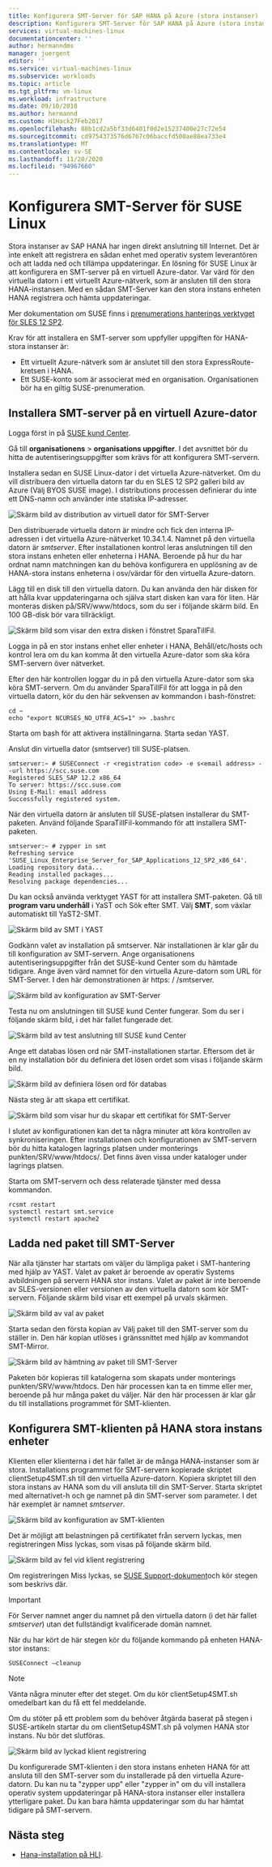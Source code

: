 ```yaml
---
title: Konfigurera SMT-Server för SAP HANA på Azure (stora instanser) | Microsoft Docs
description: Konfigurera SMT-Server för SAP HANA på Azure (stora instanser).
services: virtual-machines-linux
documentationcenter: ''
author: hermanndms
manager: juergent
editor: ''
ms.service: virtual-machines-linux
ms.subservice: workloads
ms.topic: article
ms.tgt_pltfrm: vm-linux
ms.workload: infrastructure
ms.date: 09/10/2018
ms.author: hermannd
ms.custom: H1Hack27Feb2017
ms.openlocfilehash: 88b1cd2a5bf33d6401f0d2e15237400e27c72e54
ms.sourcegitcommit: cd9754373576d6767c06baccfd500ae88ea733e4
ms.translationtype: MT
ms.contentlocale: sv-SE
ms.lasthandoff: 11/20/2020
ms.locfileid: "94967660"
---
```

# <a name="set-up-smt-server-for-suse-linux"></a>Konfigurera SMT-Server för SUSE Linux
Stora instanser av SAP HANA har ingen direkt anslutning till Internet. Det är inte enkelt att registrera en sådan enhet med operativ system leverantören och att ladda ned och tillämpa uppdateringar. En lösning för SUSE Linux är att konfigurera en SMT-server på en virtuell Azure-dator. Var värd för den virtuella datorn i ett virtuellt Azure-nätverk, som är ansluten till den stora HANA-instansen. Med en sådan SMT-Server kan den stora instans enheten HANA registrera och hämta uppdateringar. 

Mer dokumentation om SUSE finns i [prenumerations hanterings verktyget för SLES 12 SP2](https://www.suse.com/documentation/sles-12/pdfdoc/book_smt/book_smt.pdf). 

Krav för att installera en SMT-server som uppfyller uppgiften för HANA-stora instanser är:

- Ett virtuellt Azure-nätverk som är anslutet till den stora ExpressRoute-kretsen i HANA.
- Ett SUSE-konto som är associerat med en organisation. Organisationen bör ha en giltig SUSE-prenumeration.

## <a name="install-smt-server-on-an-azure-virtual-machine"></a>Installera SMT-server på en virtuell Azure-dator

Logga först in på [SUSE kund Center](https://scc.suse.com/).

Gå till **organisationens**  >  **organisations uppgifter**. I det avsnittet bör du hitta de autentiseringsuppgifter som krävs för att konfigurera SMT-servern.

Installera sedan en SUSE Linux-dator i det virtuella Azure-nätverket. Om du vill distribuera den virtuella datorn tar du en SLES 12 SP2 galleri bild av Azure (Välj BYOS SUSE image). I distributions processen definierar du inte ett DNS-namn och använder inte statiska IP-adresser.

![Skärm bild av distribution av virtuell dator för SMT-Server](./media/hana-installation/image3_vm_deployment.png)

Den distribuerade virtuella datorn är mindre och fick den interna IP-adressen i det virtuella Azure-nätverket 10.34.1.4. Namnet på den virtuella datorn är *smtserver*. Efter installationen kontrol leras anslutningen till den stora instans enheten eller enheterna i HANA. Beroende på hur du har ordnat namn matchningen kan du behöva konfigurera en upplösning av de HANA-stora instans enheterna i osv/värdar för den virtuella Azure-datorn. 

Lägg till en disk till den virtuella datorn. Du kan använda den här disken för att hålla kvar uppdateringarna och själva start disken kan vara för liten. Här monteras disken på/SRV/www/htdocs, som du ser i följande skärm bild. En 100 GB-disk bör vara tillräckligt.

![Skärm bild som visar den extra disken i fönstret SparaTillFil.](./media/hana-installation/image4_additional_disk_on_smtserver.PNG)

Logga in på en stor instans enhet eller enheter i HANA, Behåll/etc/hosts och kontrol lera om du kan komma åt den virtuella Azure-dator som ska köra SMT-servern över nätverket.

Efter den här kontrollen loggar du in på den virtuella Azure-dator som ska köra SMT-servern. Om du använder SparaTillFil för att logga in på den virtuella datorn, kör du den här sekvensen av kommandon i bash-fönstret:

```
cd ~
echo "export NCURSES_NO_UTF8_ACS=1" >> .bashrc
```

Starta om bash för att aktivera inställningarna. Starta sedan YAST.

Anslut din virtuella dator (smtserver) till SUSE-platsen.

```
smtserver:~ # SUSEConnect -r <registration code> -e s<email address> --url https://scc.suse.com
Registered SLES_SAP 12.2 x86_64
To server: https://scc.suse.com
Using E-Mail: email address
Successfully registered system.
```

När den virtuella datorn är ansluten till SUSE-platsen installerar du SMT-paketen. Använd följande SparaTillFil-kommando för att installera SMT-paketen.

```
smtserver:~ # zypper in smt
Refreshing service 'SUSE_Linux_Enterprise_Server_for_SAP_Applications_12_SP2_x86_64'.
Loading repository data...
Reading installed packages...
Resolving package dependencies...
```


Du kan också använda verktyget YAST för att installera SMT-paketen. Gå till **program varu underhåll** i YaST och Sök efter SMT. Välj **SMT**, som växlar automatiskt till YaST2-SMT.

![Skärm bild av SMT i YAST](./media/hana-installation/image5_smt_in_yast.PNG)


Godkänn valet av installation på smtserver. När installationen är klar går du till konfiguration av SMT-servern. Ange organisationens autentiseringsuppgifter från det SUSE-kund Center som du hämtade tidigare. Ange även värd namnet för den virtuella Azure-datorn som URL för SMT-Server. I den här demonstrationen är https: \/ /smtserver.

![Skärm bild av konfiguration av SMT-Server](./media/hana-installation/image6_configuration_of_smtserver1.png)

Testa nu om anslutningen till SUSE kund Center fungerar. Som du ser i följande skärm bild, i det här fallet fungerade det.

![Skärm bild av test anslutning till SUSE kund Center](./media/hana-installation/image7_test_connect.png)

Ange ett databas lösen ord när SMT-installationen startar. Eftersom det är en ny installation bör du definiera det lösen ordet som visas i följande skärm bild.

![Skärm bild av definiera lösen ord för databas](./media/hana-installation/image8_define_db_passwd.PNG)

Nästa steg är att skapa ett certifikat.

![Skärm bild som visar hur du skapar ett certifikat för SMT-Server](./media/hana-installation/image9_certificate_creation.PNG)

I slutet av konfigurationen kan det ta några minuter att köra kontrollen av synkroniseringen. Efter installationen och konfigurationen av SMT-servern bör du hitta katalogen lagrings platsen under monterings punkten/SRV/www/htdocs/. Det finns även vissa under kataloger under lagrings platsen. 

Starta om SMT-servern och dess relaterade tjänster med dessa kommandon.

```
rcsmt restart
systemctl restart smt.service
systemctl restart apache2
```

## <a name="download-packages-onto-smt-server"></a>Ladda ned paket till SMT-Server

När alla tjänster har startats om väljer du lämpliga paket i SMT-hantering med hjälp av YAST. Valet av paket är beroende av operativ Systems avbildningen på servern HANA stor instans. Valet av paket är inte beroende av SLES-versionen eller versionen av den virtuella datorn som kör SMT-servern. Följande skärm bild visar ett exempel på urvals skärmen.

![Skärm bild av val av paket](./media/hana-installation/image10_select_packages.PNG)

Starta sedan den första kopian av Välj paket till den SMT-server som du ställer in. Den här kopian utlöses i gränssnittet med hjälp av kommandot SMT-Mirror.

![Skärm bild av hämtning av paket till SMT-Server](./media/hana-installation/image11_download_packages.PNG)

Paketen bör kopieras till katalogerna som skapats under monterings punkten/SRV/www/htdocs. Den här processen kan ta en timme eller mer, beroende på hur många paket du väljer. När den här processen är klar går du till installations programmet för SMT-klienten. 

## <a name="set-up-the-smt-client-on-hana-large-instance-units"></a>Konfigurera SMT-klienten på HANA stora instans enheter

Klienten eller klienterna i det här fallet är de många HANA-instanser som är stora. Installations programmet för SMT-servern kopierade skriptet clientSetup4SMT.sh till den virtuella Azure-datorn. Kopiera skriptet till den stora instans av HANA som du vill ansluta till din SMT-Server. Starta skriptet med alternativet-h och ge namnet på din SMT-server som parameter. I det här exemplet är namnet *smtserver*.

![Skärm bild av konfiguration av SMT-klienten](./media/hana-installation/image12_configure_client.PNG)

Det är möjligt att belastningen på certifikatet från servern lyckas, men registreringen Miss lyckas, som visas på följande skärm bild.

![Skärm bild av fel vid klient registrering](./media/hana-installation/image13_registration_failed.PNG)

Om registreringen Miss lyckas, se [SUSE Support-dokument](https://www.suse.com/de-de/support/kb/doc/?id=7006024)och kör stegen som beskrivs där.

> [!IMPORTANT] 
> För Server namnet anger du namnet på den virtuella datorn (i det här fallet *smtserver*) utan det fullständigt kvalificerade domän namnet. 

När du har kört de här stegen kör du följande kommando på enheten HANA-stor instans:

```
SUSEConnect –cleanup
```

> [!Note] 
> Vänta några minuter efter det steget. Om du kör clientSetup4SMT.sh omedelbart kan du få ett fel meddelande.

Om du stöter på ett problem som du behöver åtgärda baserat på stegen i SUSE-artikeln startar du om clientSetup4SMT.sh på volymen HANA stor instans. Nu bör det slutföras.

![Skärm bild av lyckad klient registrering](./media/hana-installation/image14_finish_client_config.PNG)

Du konfigurerade SMT-klienten i den stora instans enheten HANA för att ansluta till den SMT-server som du installerade på den virtuella Azure-datorn. Du kan nu ta "zypper upp" eller "zypper in" om du vill installera operativ system uppdateringar på HANA-stora instanser eller installera ytterligare paket. Du kan bara hämta uppdateringar som du har hämtat tidigare på SMT-servern.

## <a name="next-steps"></a>Nästa steg
- [Hana-installation på HLI](hana-example-installation.md).











